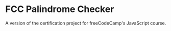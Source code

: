 ﻿# FCC Palindrome Checker
 
A version of the certification project for freeCodeCamp's JavaScript course.
